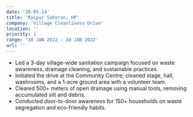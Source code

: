 ```yaml
---
date: '20-05-14'
title: 'Raipur Sahoran, HP'
company: 'Village Cleanliness Drive'
location: ''
priority: 1
range: '28 JAN 2022 - 30 JAN 2022'
url: ''
---
```


- Led a 3-day village-wide sanitation campaign focused on waste awareness, drainage cleaning, and sustainable practices.
- Initiated the drive at the Community Centre; cleaned stage, hall, washrooms, and a 1-acre ground area with a volunteer team.
- Cleared 500+ meters of open drainage using manual tools, removing accumulated silt and debris.
- Conducted door-to-door awareness for 150+ households on waste segregation and eco-friendly habits.
